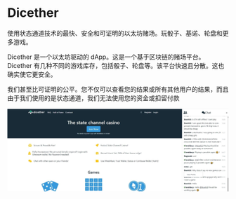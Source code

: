 # Dicether

使用状态通道技术的最快、安全和可证明的以太坊赌场。玩骰子、基诺、轮盘和更多游戏。

Dicether 是一个以太坊驱动的 dApp。这是一个基于区块链的赌场平台。Dicether 有几种不同的游戏库存，包括骰子、轮盘等。该平台快速且分散。这也确实使它更安全。

我们甚至比可证明的公平。您不仅可以查看您的结果或所有其他用户的结果，而且由于我们使用的是状态通道，我们无法使用您的资金或扣留付款

![1](1.jpg)
